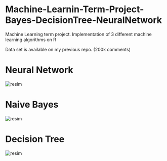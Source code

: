 # Machine-Learnin-Term-Project-Bayes-DecisionTree-NeuralNetwork
Machine Learning term project. Implementation of 3 different machine learning algorithms on R

Data set is available on my previous repo. (200k comments)

# Neural Network
![resim](https://user-images.githubusercontent.com/50989796/125805278-64cd443c-aade-4e9b-b569-9fd8116fb06a.png)




# Naive Bayes
![resim](https://user-images.githubusercontent.com/50989796/125805345-1a741809-ce09-4cb2-be93-6b2fab4ee9d3.png)




# Decision Tree
![resim](https://user-images.githubusercontent.com/50989796/125805304-f918089f-4742-4517-b1b5-62bd6354731e.png)
